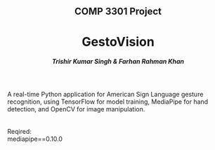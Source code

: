 <h2 align="center">COMP 3301 Project</h2>
<h1 align="center">GestoVision</h1>
<h5 align="center">Trishir Kumar Singh & Farhan Rahman Khan</h5><br>


<br>
A real-time Python application for American Sign Language gesture recognition, using TensorFlow for model training, MediaPipe for hand detection, and OpenCV for image manipulation.<br>
<br>
<br>
Reqired:<br>
mediapipe==0.10.0

